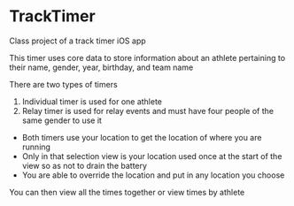 # TrackTimer
Class project of a track timer iOS app

This timer uses core data to store information about an athlete pertaining to their name, gender, year, birthday, and team name

There are two types of timers
  1. Individual timer is used for one athlete
  2. Relay timer is used for relay events and must have four people of the same gender to use it
  * Both timers use your location to get the location of where you are running
  * Only in that selection view is your location used once at the start of the view so as not to drain the battery
  * You are able to override the location and put in any location you choose
  
You can then view all the times together or view times by athlete
